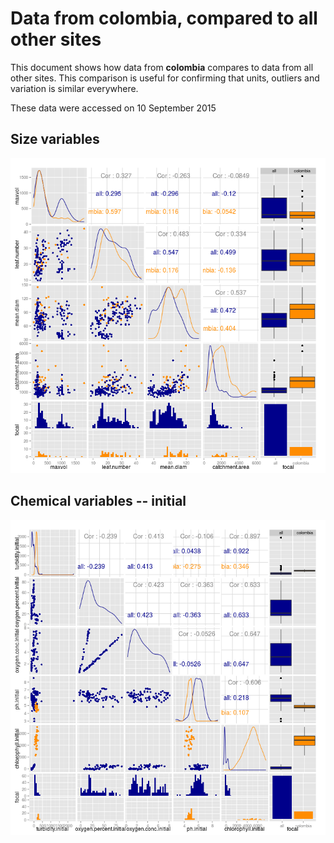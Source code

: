 # Data from colombia, compared to all other sites

This document shows how data from **colombia** compares to data from all other sites. This comparison is useful for confirming that units, outliers and variation is similar everywhere.

These data were accessed on 10 September 2015




## Size variables

![plot of chunk sizes](figure/colombia__sizes-1.png) 


## Chemical variables -- initial

![plot of chunk chem_initial](figure/colombia__chem_initial-1.png) 




